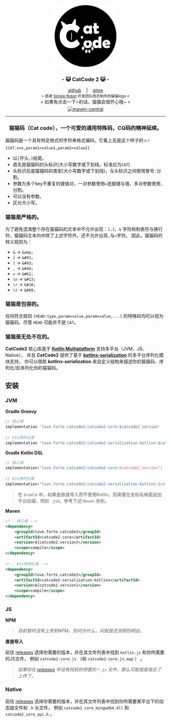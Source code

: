<div align="center">
    <img src="./.catcode2/logo.png" alt="catcode logo"/>
    <h3>
        - 😺 CatCode 2 😺 -
    </h3>
    <span>
        <a href="https://github.com/ForteScarlet/CatCode2" target="_blank">github</a>
    </span> 
    &nbsp;&nbsp; | &nbsp;&nbsp;
    <span>
        <a href="https://gitee.com/ForteScarlet/CatCode2" target="_blank">gitee</a>
    </span> <br />
    <small> &gt; 感谢 <a href="https://github.com/ForteScarlet/simpler-robot" target="_blank">Simple Robot</a> 开发团队成员制作的猫猫logo &lt; </small> <br />
    &gt; 如果有点击一下⭐的话，猫猫会很开心哦~ &lt; <br />
    <a href="https://repo1.maven.org/maven2/love/forte/catcode2/" target="_blank" >
        <img src="https://img.shields.io/maven-central/v/love.forte.catcode2/catcode2-core" alt="maven-central" />
    </a>

</div>

*****

<div align="center">
    <h3>
        猫猫码（Cat code），一个可爱的通用特殊码，CQ码的精神延续。
    </h3>
</div>   

猫猫码是一个具有特定格式的字符串格式编码，它看上去是这个样子的 👉 `[CAT:xxx,param1=value1,param2=value2]`

- 以`[`开头，`]`结尾。
- 首先是猫猫码的头标识(大小写数字或下划线，标准应为`CAT`)
- 头标识后是猫猫码的类型(大小写数字或下划线)，与头标识之间使用冒号`:`分割。
- 参数为多个key不重复的键值对，一对参数使用`=`连接键与值，多对参数使用`,`分割。
- 可以没有参数。
- 区分大小写。

### **猫猫是严格的。**

为了避免混淆整个存在猫猫码的文本中不允许出现：`[`、`]`、`&`
字符和制表符与换行符，猫猫码文本内中除了上述字符外，还不允许出现`,`与`=`字符。
因此，猫猫码的转义规则为：

- `&`  ->  `&amp;`
- `[`  ->  `&#91;`
- `]`  ->  `&#93;`
- `,`  ->  `&#44;`
- `=`  ->  `&#61;`
- `\n` ->  `&#13;`
- `\r` ->  `&#10;`
- `\t` ->  `&#09;`

### **猫猫是包容的。**

任何符合规则 `[HEAD:type,param=value,param=value,...]` 的特殊码均可以视为猫猫码，尽管 `HEAD` 可能并不是 `CAT`。

### **猫猫是无处不在的。**

**CatCode2** 核心库基于 [**Kotlin Multiplatform**](https://kotlinlang.org/docs/multiplatform.html) 支持多平台（JVM、JS、Native），
并且 **CatCode2** 提供了基于 [**kotlinx-serialization**](https://github.com/Kotlin/kotlinx.serialization) 的多平台序列化模块支持，
你可以借助 **kotlinx-serialization** 来自定义结构来描述你的猫猫码、序列化/反序列化你的猫猫码。

## 安装

### JVM

**Gradle Groovy**

```groovy
// 核心库
implementation 'love.forte.catcode2:catcode2-core:$catcode2_version'

// ktx序列化库
implementation 'love.forte.catcode2:catcode2-serialization-kotlinx:$catcode2_version'
```

**Gradle Kotlin DSL**

```kotlin
// 核心库
implementation("love.forte.catcode2:catcode2-core:$catcode2_version")

// ktx序列化库
implementation("love.forte.catcode2:catcode2-serialization-kotlinx:$catcode2_version")
```

> 在 `Gradle` 中，如果是直接导入而不使用Kotlin，则需要在坐标名候面追加平台后缀，例如 `-jvm`，参考下述 `Maven` 坐标。

**Maven**

```xml
<!-- 核心库 -->
<dependency>
    <groupId>love.forte.catcode2</groupId>
    <artifactId>catcode2-core</artifactId>
    <version>${catcode2.version}</version>
    <scope>compile</scope>
</dependency>

<!-- ktx序列化库 -->
<dependency>
    <groupId>love.forte.catcode2</groupId>
    <artifactId>catcode2-serialization-kotlinx</artifactId>
    <version>${catcode2.version}</version>
    <scope>compile</scope>
</dependency>
```

### JS

**NPM**

> _目前暂时没有上传到NPM。别问为什么，问就是还没捯饬明白。_

**直接导入**

前往 [releases](https://github.com/ForteScarlet/CatCode2/releases) 
选择你需要的版本，并在其文件列表中找到 `kotlin.js` 和你所需要的JS文件，
例如 `catcode2-core.js` （和 `catcode2-core.js.map` ） 。

> _如果你在 [releases](https://github.com/ForteScarlet/CatCode2/releases) 中没有找到你想要的 `*.js` 文件，那么可能就是我忘了上传了。_

### Native

前往 [releases](https://github.com/ForteScarlet/CatCode2/releases)
选择你需要的版本，并在其文件列表中找到你所需要某平台下的动态链文件和 `.h` 头文件，
例如 `catcode2_core_mingwX64.dll` 和 `catcode2_core_api.h` 。



